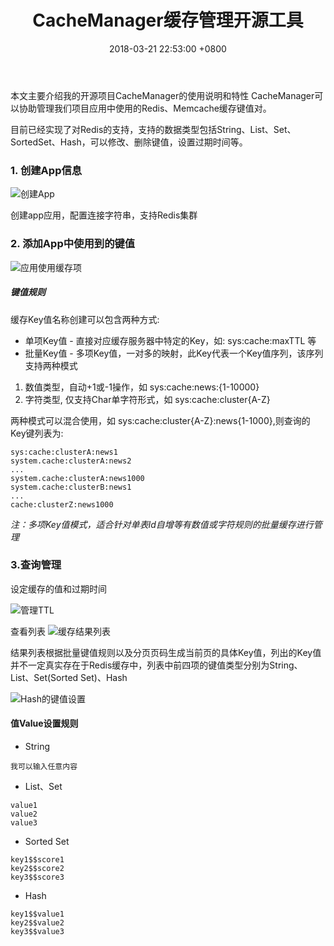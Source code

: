 ﻿---
layout: post
tId: 1803001
title: "CacheManager缓存管理开源工具"
date: 2018-03-21 22:53:00 +0800
categories: redis,架构,cache
codelang: html
desc: "最近使用cropper完成了项目中的图片上传功能，方便强大，是图片上传处理的一大利器"
---

本文主要介绍我的开源项目CacheManager的使用说明和特性
CacheManager可以协助管理我们项目应用中使用的Redis、Memcache缓存键值对。

目前已经实现了对Redis的支持，支持的数据类型包括String、List、Set、SortedSet、Hash，可以修改、删除键值，设置过期时间等。

### 1. 创建App信息
![创建App]({{"/images/cache-manager-tool-1.png"|prepend:site.url}})

创建app应用，配置连接字符串，支持Redis集群

### 2. 添加App中使用到的键值
![应用使用缓存项]({{"/images/cache-manager-tool-2.png"|prepend:site.url}})


##### 键值规则
缓存Key值名称创建可以包含两种方式:

- 单项Key值 - 直接对应缓存服务器中特定的Key，如: sys:cache:maxTTL 等
- 批量Key值 - 多项Key值，一对多的映射，此Key代表一个Key值序列，该序列支持两种模式
1. 数值类型，自动+1或-1操作，如 sys:cache:news:{1-10000}
2. 字符类型, 仅支持Char单字符形式，如 sys:cache:cluster{A-Z}

两种模式可以混合使用，如 sys:cache:cluster{A-Z}:news{1-1000},则查询的Key键列表为:

```
sys:cache:clusterA:news1
system.cache:clusterA:news2
...
system.cache:clusterA:news1000
system.cache:clusterB:news1
...
cache:clusterZ:news1000
```

*注：多项Key值模式，适合针对单表Id自增等有数值或字符规则的批量缓存进行管理*

### 3.查询管理

设定缓存的值和过期时间

![管理TTL]({{"/images/cache-manager-tool-3.png"|prepend:site.url}})

查看列表
![缓存结果列表]({{"/images/cache-manager-tool-4.png"|prepend:site.url}})

结果列表根据批量键值规则以及分页页码生成当前页的具体Key值，列出的Key值并不一定真实存在于Redis缓存中，列表中前四项的键值类型分别为String、List、Set(Sorted Set)、Hash

![Hash的键值设置]({{"/images/cache-manager-tool-5.png"|prepend:site.url}})

#### 值Value设置规则
- String 

```
我可以输入任意内容
```

- List、Set

```
value1
value2
value3
```

- Sorted Set

```
key1$$score1
key2$$score2
key3$$score3
```

- Hash

```
key1$$value1
key2$$value2
key3$$value3
```